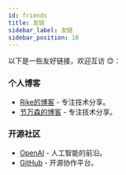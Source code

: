 ```yaml
---
id: friends
title: 友链
sidebar_label: 友链
sidebar_position: 10
---
```


以下是一些友好链接，欢迎互访 😊：

### 个人博客
- [Rike的博客](https://lrike.top) - 专注技术分享。
- [节万森的博客](https://jiepq.pro) - 专注技术分享。

### 开源社区
- [OpenAI](https://openai.com) - 人工智能的前沿。
- [GitHub](https://github.com) - 开源协作平台。
